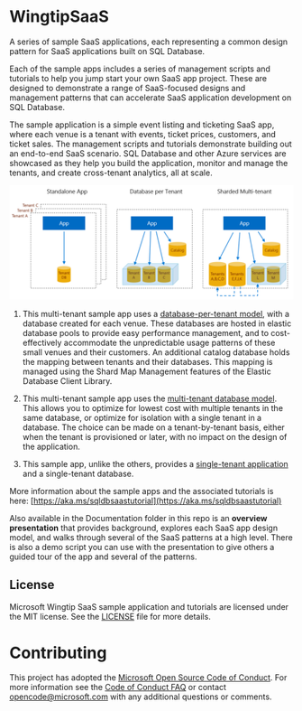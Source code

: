 # WingtipSaaS
A series of sample SaaS applications, each representing a common design pattern for SaaS applications built on SQL Database.

Each of the sample apps includes a series of management scripts and tutorials to help you jump start your own SaaS app project. These are designed to demonstrate a range of SaaS-focused designs and management patterns that can accelerate SaaS application development on SQL Database.

The sample application is a simple event listing and ticketing SaaS app, where each venue is a tenant with events, ticket prices, customers, and ticket sales. The management scripts and tutorials demonstrate building out an end-to-end SaaS scenario. SQL Database and other Azure services are showcased as they help you build the application, monitor and manage the tenants, and create cross-tenant analytics, all at scale.

![Versions of Wingtip Tickets SaaS apps](./Documentation/AppVersions.png)

1. This multi-tenant sample app uses a [database-per-tenant model](https://github.com/Microsoft/WingtipTicketsSaaS-DbPerTenant), with a database created for each venue.  These databases are hosted in elastic database pools to provide easy performance management, and to cost-effectively accommodate the unpredictable usage patterns of these small venues and their customers.  An additional catalog database holds the mapping between tenants and their databases.  This mapping is managed using the Shard Map Management features of the Elastic Database Client Library.

2. This multi-tenant sample app uses the [multi-tenant database model](https://github.com/Microsoft/WingtipTicketsSaaS-MultiTenantDb). This allows you to optimize for lowest cost with multiple tenants in the same database, or optimize for isolation with a single tenant in a database. The choice can be made on a tenant-by-tenant basis, either when the tenant is provisioned or later, with no impact on the design of the application.

3. This sample app, unlike the others, provides a [single-tenant application](https://github.com/Microsoft/WingtipTicketsSaaS-StandaloneApp) and a single-tenant database.

More information about the sample apps and the associated tutorials is here: [https://aka.ms/sqldbsaastutorial](https://aka.ms/sqldbsaastutorial)

Also available in the Documentation folder in this repo is an **overview presentation** that provides background, explores each SaaS app design model, and walks through several of the SaaS patterns at a high level. There is also a demo script you can use with the presentation to give others a guided tour of the app and several of the patterns.

## License
Microsoft Wingtip SaaS sample application and tutorials are licensed under the MIT license. See the [LICENSE](https://github.com/Microsoft/WingtipSaaS/blob/master/license) file for more details.

# Contributing
This project has adopted the [Microsoft Open Source Code of Conduct](https://opensource.microsoft.com/codeofconduct/). For more information see the [Code of Conduct FAQ](https://opensource.microsoft.com/codeofconduct/faq/) or contact [opencode@microsoft.com](mailto:opencode@microsoft.com) with any additional questions or comments.
